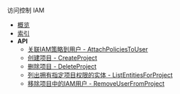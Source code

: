 <div class="sidebar_title ">访问控制 IAM</div>


- [概览](api/iam-api/README.md)
- [索引](api/iam-api/index.md)
- **API**
    - [关联IAM策略到用户 - AttachPoliciesToUser](api/iam-api/attach_policies_to_user)
    - [创建项目 - CreateProject](api/iam-api/create_project)
    - [删除项目 - DeleteProject](api/iam-api/delete_project)
    - [列出拥有指定项目权限的实体 - ListEntitiesForProject](api/iam-api/list_entities_for_project)
    - [移除项目中的IAM用户 - RemoveUserFromProject](api/iam-api/remove_user_from_project)
